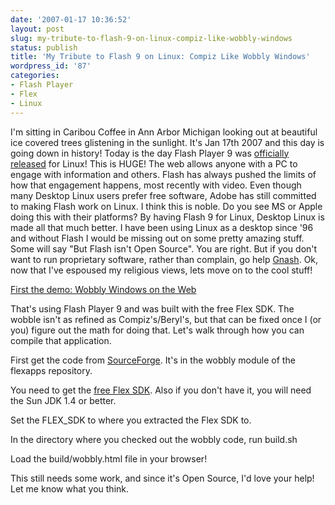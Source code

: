 ```yaml
---
date: '2007-01-17 10:36:52'
layout: post
slug: my-tribute-to-flash-9-on-linux-compiz-like-wobbly-windows
status: publish
title: 'My Tribute to Flash 9 on Linux: Compiz Like Wobbly Windows'
wordpress_id: '87'
categories:
- Flash Player
- Flex
- Linux
---
```


I'm sitting in Caribou Coffee in Ann Arbor Michigan looking out at beautiful ice covered trees glistening in the sunlight.  It's Jan 17th 2007 and this day is going down in history!  Today is the day Flash Player 9 was [officially released](http://weblogs.macromedia.com/emmy/archives/2007/01/adobe_flash_pla_1.cfm) for Linux!  This is HUGE!  The web allows anyone with a PC to engage with information and others.  Flash has always pushed the limits of how that engagement happens, most recently with video.  Even though many Desktop Linux users prefer free software, Adobe has still committed to making Flash work on Linux.  I think this is noble.  Do you see MS or Apple doing this with their platforms?  By having Flash 9 for Linux, Desktop Linux is made all that much better.  I have been using Linux as a desktop since '96 and without Flash I would be missing out on some pretty amazing stuff.  Some will say "But Flash isn't Open Source".  You are right.  But if you don't want to run proprietary software, rather than complain, go help [Gnash](http://www.gnu.org/software/gnash/).  Ok, now that I've espoused my religious views, lets move on to the cool stuff!

[First the demo: Wobbly Windows on the Web](/wobbly/wobbly.html)

That's using Flash Player 9 and was built with the free Flex SDK.  The wobble isn't as refined as Compiz's/Beryl's, but that can be fixed once I (or you) figure out the math for doing that.  Let's walk through how you can compile that application.

First get the code from [SourceForge](http://sourceforge.net/cvs/?group_id=174131).  It's in the wobbly module of the flexapps repository.

You need to get the [free Flex SDK](http://www.adobe.com/products/flex/sdk/).  Also if you don't have it, you will need the Sun JDK 1.4 or better.

Set the FLEX_SDK to where you extracted the Flex SDK to.

In the directory where you checked out the wobbly code, run build.sh

Load the build/wobbly.html file in your browser!

This still needs some work, and since it's Open Source, I'd love your help!  Let me know what you think.
